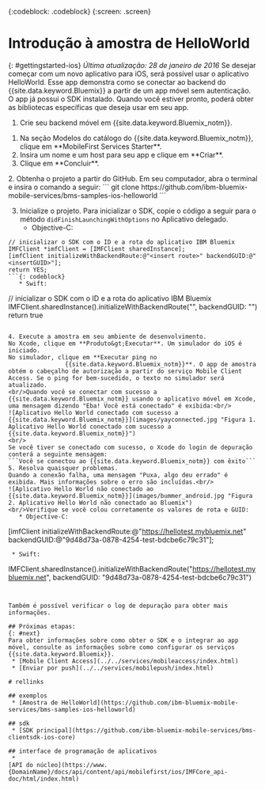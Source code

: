<!-- Attribute definitions -->
{:codeblock: .codeblock}
{:screen: .screen}

# Introdução à amostra de HelloWorld
{: #gettingstarted-ios}
*Última atualização: 28 de janeiro de 2016*
Se desejar começar com um novo aplicativo para iOS, será possível usar o aplicativo HelloWorld. Esse app demonstra como se conectar ao backend do {{site.data.keyword.Bluemix}} a partir de um app móvel sem autenticação. O app já possui o SDK instalado. Quando você estiver pronto, poderá obter as bibliotecas específicas que deseja usar em seu app.

1. Crie seu backend móvel em {{site.data.keyword.Bluemix_notm}}.
<ol>
	<li>Na seção Modelos do catálogo do {{site.data.keyword.Bluemix_notm}}, clique em **MobileFirst Services Starter**.</li>
    <li>Insira um nome e um host para seu app e clique em **Criar**.</li>
    <li>Clique em **Concluir**. </li>
</ol>
2. Obtenha o projeto a partir do GitHub.
Em seu computador, abra o terminal e insira o comando a seguir:
```
git clone https://github.com/ibm-bluemix-mobile-services/bms-samples-ios-helloworld
```

3. Inicialize o projeto.
Para inicializar o SDK, copie o código a seguir para o método `didFinishLaunchingWithOptions` no Aplicativo delegado.
   * Objective-C:
```
// inicializar o SDK com o ID e a rota do aplicativo IBM Bluemix
IMFClient *imfClient = [IMFClient sharedInstance];
[imfClient initializeWithBackendRoute:@"<insert route>" backendGUID:@"<insertGUID>"];
return YES;
```{: codeblock}
   * Swift:
```
// inicializar o SDK com o ID e a rota do aplicativo IBM Bluemix
IMFClient.sharedInstance().initializeWithBackendRoute("<insert route>", backendGUID: "<insertGUID>")
return true
```{: codeblock}

4. Execute a amostra em seu ambiente de desenvolvimento.
No Xcode, clique em **Produto&gt;Executar**. Um simulador do iOS é iniciado.
No simulador, clique em **Executar ping no
                {{site.data.keyword.Bluemix_notm}}**. O app de amostra obtém o cabeçalho de autorização a partir do serviço Mobile Client Access. Se o ping for bem-sucedido, o texto no simulador será atualizado.
<br/>Quando você se conectar com sucesso a {{site.data.keyword.Bluemix_notm}} usando o aplicativo móvel em Xcode, uma mensagem dizendo "Eba! Você está conectado" é exibida:<br/>
![Aplicativo Hello World conectado com sucesso a {{site.data.keyword.Bluemix_notm}}](images/yayconnected.jpg "Figura 1. Aplicativo Hello World conectado com sucesso a {{site.data.keyword.Bluemix_notm}}")
<br/>
Se você tiver se conectado com sucesso, o Xcode do login de depuração conterá a seguinte mensagem:
```Você se conectou ao {{site.data.keyword.Bluemix_notm}} com êxito```
5. Resolva quaisquer problemas.
Quando a conexão falha, uma mensagem "Puxa, algo deu errado" é exibida. Mais informações sobre o erro são incluídas.<br/>
![Aplicativo Hello World não conectado ao {{site.data.keyword.Bluemix_notm}}](images/bummer_android.jpg "Figura 2. Aplicativo Hello World não conectado ao Bluemix")
<br/>Verifique se você colou corretamente os valores de rota e GUID:
   * Objective-C:
  ```
  [imfClient initializeWithBackendRoute:@"https://hellotest.mybluemix.net"
  backendGUID:@"9d48d73a-0878-4254-test-bdcbe6c79c31"];
  ``` {: codeblock}
   * Swift:
  ```
  IMFClient.sharedInstance().initializeWithBackendRoute("https://hellotest.mybluemix.net", backendGUID: "9d48d73a-0878-4254-test-bdcbe6c79c31")
  ```{: codeblock}


Também é possível verificar o log de depuração para obter mais informações.

## Próximas etapas:
{: #next}
Para obter informações sobre como obter o SDK e o integrar ao app móvel, consulte as informações sobre como configurar os serviços {{site.data.keyword.Bluemix}}.
   * [Mobile Client Access](../../services/mobileaccess/index.html)
   * [Enviar por push](../../services/mobilepush/index.html)

# rellinks

## exemplos
   * [Amostra de HelloWorld](https://github.com/ibm-bluemix-mobile-services/bms-samples-ios-helloworld)

## sdk
   * [SDK principal](https://github.com/ibm-bluemix-mobile-services/bms-clientsdk-ios-core)

## interface de programação de aplicativos
   *
[API do núcleo](https://www.{DomainName}/docs/api/content/api/mobilefirst/ios/IMFCore_api-doc/html/index.html)
